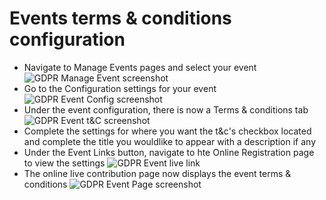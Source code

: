 # Events terms & conditions configuration

- Navigate to Manage Events pages and select your event
![GDPR Manage Event screenshot](images/manageevents.png)
- Go to the Configuration settings for your event
![GDPR Event Config screenshot](images/configevents.png)
- Under the event configuration, there is now a Terms & conditions tab
![GDPR Event t&C screenshot](images/eventt&C.png)
- Complete the settings for where you want the t&c's checkbox located and complete the title you wouldlike to appear with a description if any
- Under the Event Links button, navigate to hte Online Registration page to view the settings
![GDPR Event live link](images/eventlivelink.png)
- The online live contribution page now displays the event terms & conditions
![GDPR Event Page screenshot](images/eventslivepage.png)
